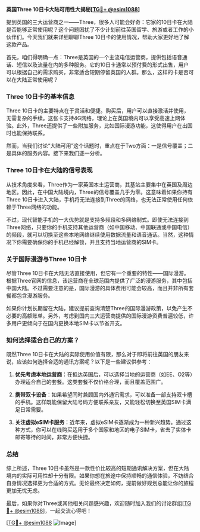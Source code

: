 **英国Three 10日卡大陆可用性大揭秘[[TG💪+ @esim1088](https://t.me/s/esim1088)]**

提到英国的三大运营商之一——Three，很多人可能会好奇：它家的10日卡在大陆是否能够正常使用呢？这个问题困扰了不少计划前往英国留学、旅游或者工作的小伙伴们。今天我们就来详细聊聊Three 10日卡的使用情况，帮助大家更好地了解这款产品。

首先，咱们得明确一点：Three是英国的一个主流电信运营商，提供包括语音通话、短信以及流量在内的多种服务。它的10日卡通常以预付费的形式出售，用户可以根据自己的需求购买，非常适合短期停留英国的人群。那么，这样的卡是否可以在大陆正常使用呢？

### Three 10日卡的基本信息

Three 10日卡的主要特点在于灵活和便捷。购买后，用户可以直接激活并使用，无需复杂的手续。这张卡支持4G网络，理论上在英国境内可以享受高速上网体验。此外，Three还提供了一些附加服务，比如国际漫游功能，这使得用户在出国时也能保持联系。

然而，当我们讨论“大陆可用”这个话题时，重点在于Two方面：一是信号覆盖；二是具体的服务内容。接下来我们逐一分析。

### Three 10日卡在大陆的信号表现

从技术角度来看，Three作为一家英国本土运营商，其基站主要集中在英国及周边地区。因此，在中国大陆境内，Three的信号覆盖几乎为零。这意味着如果你持有Three 10日卡进入大陆，手机将无法连接到Three的网络，也无法正常使用任何依赖于Three网络的功能。

不过，现代智能手机的一大优势就是支持多频段和多网络制式。即使无法连接到Three网络，只要你的手机支持其他运营商（如中国移动、中国联通或中国电信）的频段，就可以切换至这些本地网络继续使用数据流量和语音通话。当然，这种情况下你需要确保你的手机已经解锁，并且支持当地运营商的SIM卡。

### 关于国际漫游与Three 10日卡

尽管Three 10日卡在大陆无法直接使用，但它有一个重要的特性——国际漫游。根据Three官网的信息，该运营商在全球范围内提供了广泛的漫游服务，其中包括中国大陆。不过需要注意的是，国际漫游的具体费用可能会较高，而且并非所有套餐都包含漫游服务。

如果你计划长期留在大陆，建议提前查询清楚Three的国际漫游政策，以免产生不必要的高额账单。另外，考虑到国内三大运营商提供的国际漫游资费普遍较低，许多用户更倾向于在国内更换本地SIM卡以节省开支。

### 如何选择适合自己的方案？

既然Three 10日卡在大陆的实际使用价值有限，那么对于即将前往英国的朋友来说，应该如何选择合适的通讯方案呢？以下是一些建议供参考：

1. **优先考虑本地运营商**：在抵达英国后，可以选择当地的运营商（如EE、O2等）办理适合自己的套餐。这类套餐不仅价格合理，而且覆盖范围广。
   
2. **携带双卡设备**：如果希望同时兼顾国内外通讯需求，可以准备一部支持双卡槽的手机。这样既能保留大陆号码方便联系亲友，又能轻松切换至英国SIM卡满足日常需要。

3. **关注虚拟eSIM卡服务**：近年来，虚拟eSIM卡逐渐成为一种新兴趋势。通过这种方式，你可以在线购买适用于多个国家和地区的电子SIM卡，省去了实体卡邮寄等待的时间，非常方便快捷。

### 总结

综上所述，Three 10日卡虽然是一款性价比较高的短期通讯解决方案，但在大陆境内的实际可用性却十分有限。如果你想在旅途中保持顺畅的通信体验，不妨结合自身情况选择更为合适的方式。无论最终决定如何，提前做好规划总能让你的旅程更加无忧无虑。

最后，如果你对Three或其他相关问题感兴趣，欢迎随时加入我们的讨论群组[[TG💪+ @esim1088](https://t.me/s/esim1088)]，一起交流心得吧！

[[TG💪+ @esim1088](https://t.me/s/esim1088) ![Image](https://i.postimg.cc/4NQfJmqS/Snipaste-2025-05-13-00-14-12.png)]